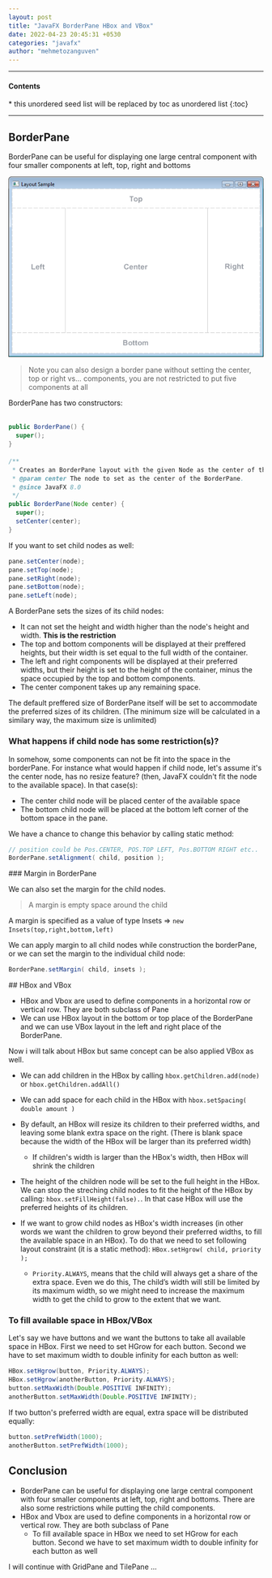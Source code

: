 ```yaml
---
layout: post
title: "JavaFX BorderPane HBox and VBox"
date: 2022-04-23 20:45:31 +0530
categories: "javafx"
author: "mehmetozanguven"
---
```


<nav class="custom-table-of-contents">
<hr class="horizontal-line">
  <h4 class="table-of-contents-title">Contents</h4>
  * this unordered seed list will be replaced by toc as unordered list
  {:toc}
 <hr class="horizontal-line">
</nav>

## BorderPane

BorderPane can be useful for displaying one large central component with four smaller components at left, top, right and bottoms

<img src="/assets/javafx/borderpane_hbox_and_vbox/borderpane.png" alt="borderpane">

> Note you can also design a border pane without setting the center, top or right vs... components, you are not restricted to put five components at all

BorderPane has two constructors:

```java

public BorderPane() {
  super();
}

/**
 * Creates an BorderPane layout with the given Node as the center of the BorderPane.
 * @param center The node to set as the center of the BorderPane.
 * @since JavaFX 8.0
 */
public BorderPane(Node center) {
  super();
  setCenter(center);
}
```

If you want to set child nodes as well:

```java
pane.setCenter(node);
pane.setTop(node);
pane.setRight(node);
pane.setBottom(node);
pane.setLeft(node);
```

A BorderPane sets the sizes of its child nodes:

- It can not set the height and width higher than the node's height and width. **This is the restriction**
- The top and bottom components will be displayed at their preffered heights, but their width is set equal to the full width of the container.
- The left and right components will be displayed at their preferred widths, but their height is set to the height of the
  container, minus the space occupied by the top and bottom components.
- The center component takes up any remaining space.

The default preffered size of BorderPane itself will be set to accommodate the preferred sizes of its children. (The minimum size will be calculated in a similary way, the maximum size is unlimited)

### What happens if child node has some restriction(s)?

In somehow, some components can not be fit into the space in the borderPane. For instance what would happen if child node, let's assume it's the center node, has no resize feature? (then, JavaFX couldn't fit the node to the available space). In that case(s):

- The center child node will be placed center of the available space
- The bottom child node will be placed at the bottom left corner of the bottom space in the pane.

We have a chance to change this behavior by calling static method:

```java
// position could be Pos.CENTER, POS.TOP LEFT, Pos.BOTTOM RIGHT etc..
BorderPane.setAlignment( child, position );
```

### Margin in BorderPane

We can also set the margin for the child nodes.

> A margin is empty space around the child

A margin is specified as a value of type Insets => `new Insets(top,right,bottom,left)`

We can apply margin to all child nodes while construction the borderPane, or we can set the margin to the individual child node:

```java
BorderPane.setMargin( child, insets );
```

## HBox and VBox

- HBox and Vbox are used to define components in a horizontal row or vertical row. They are both subclass of Pane
- We can use HBox layout in the bottom or top place of the BorderPane and we can use VBox layout in the left and right place of the BorderPane.

Now i will talk about HBox but same concept can be also applied VBox as well.

- We can add children in the HBox by calling `hbox.getChildren.add(node)` or `hbox.getChildren.addAll()`
- We can add space for each child in the HBox with `hbox.setSpacing( double amount )`
- By default, an HBox will resize its children to their preferred widths, and leaving some blank extra space on the right. (There is blank space because the width of the HBox will be larger than its preferred width)
  - If children's width is larger than the HBox's width, then HBox will shrink the children
- The height of the children node will be set to the full height in the HBox. We can stop the streching child nodes to fit the height of the HBox by calling: `hbox.setFillHeight(false).`. In that case HBox will use the preferred heights of its children.
- If we want to grow child nodes as HBox's width increases (in other words we want the children to grow beyond their preferred widths, to fill the available space in an HBox). To do that we need to set following layout constraint (it is a static method): `HBox.setHgrow( child, priority );`

  - `Priority.ALWAYS`, means that the child will always get a share of the extra space. Even we do this, The child’s width will still be limited by its maximum width, so we might need to increase the maximum width to get the child to grow to the extent that we want.

### To fill available space in HBox/VBox

Let's say we have buttons and we want the buttons to take all available space in HBox. First we need to set HGrow for each button. Second we have to set maximum width to double infinity for each button as well:

```java
HBox.setHgrow(button, Priority.ALWAYS);
HBox.setHgrow(anotherButton, Priority.ALWAYS);
button.setMaxWidth(Double.POSITIVE INFINITY);
anotherButton.setMaxWidth(Double.POSITIVE INFINITY);
```

If two button's preferred width are equal, extra space will be distributed equally:

```java
button.setPrefWidth(1000);
anotherButton.setPrefWidth(1000);
```

## Conclusion

- BorderPane can be useful for displaying one large central component with four smaller components at left, top, right and bottoms. There are also some restrictions while putting the child components.
- HBox and Vbox are used to define components in a horizontal row or vertical row. They are both subclass of Pane
  - To fill available space in HBox we need to set HGrow for each button. Second we have to set maximum width to double infinity for each button as well

I will continue with GridPane and TilePane ...
